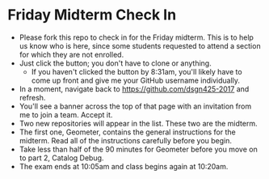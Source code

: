 # Friday Midterm Check In

 - Please fork this repo to check in for the Friday midterm. This is to help us know who is here, since some students requested to attend a section for which they are not enrolled.
 - Just click the button; you don't have to clone or anything.
    - If you haven't clicked the button by 8:31am, you'll likely have to come up front and give me your GitHub username individually.
 - In a moment, navigate back to https://github.com/dsgn425-2017 and refresh.
 - You'll see a banner across the top of that page with an invitation from me to join a team. Accept it.
 - Two new repositories will appear in the list. These two are the midterm.
 - The first one, Geometer, contains the general instructions for the midterm. Read all of the instructions carefully before you begin.
 - Take less than half of the 90 minutes for Geometer before you move on to part 2, Catalog Debug.
 - The exam ends at 10:05am and class begins again at 10:20am.
